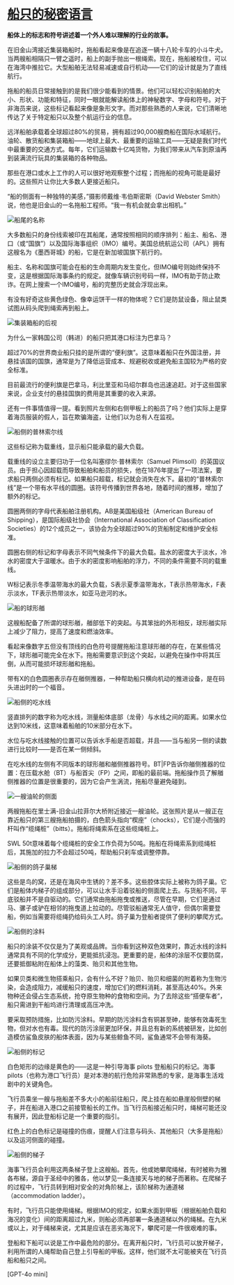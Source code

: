 # [船只的秘密语言](https://hakaimagazine.com/videos-visuals/the-secret-language-of-ships/)

**船体上的标志和符号讲述着一个外人难以理解的行业的故事。**

在旧金山湾接近集装箱船时，拖船看起来像是在追逐一辆十八轮卡车的小斗牛犬。当两艘船相隔只一臂之遥时，船上的副手抛出一根绳索。现在，拖船被栓住，可以在海湾中推拉它。大型船舶无法轻易减速或自行机动——它们的设计就是为了直线航行。

拖船的船员日常接触到的是我们很少能看到的情景。他们可以轻松识别船舶的大小、形状、功能和特征，同时一眼就能解读船体上的神秘数字、字母和符号。对于非海员来说，这些标记看起来像是象形文字。而对那些熟悉的人来说，它们清晰地传达了关于特定船只以及整个航运行业的信息。

远洋船舶承载着全球超过80%的贸易，拥有超过90,000艘商船在国际水域航行。油轮、散货船和集装箱船——地球上最大、最重要的运输工具——无疑是我们时代中最重要的交通方式。每年，它们运输数十亿吨货物，为我们带来从汽车到原油再到装满流行玩具的集装箱的各种物品。

那些在港口或水上工作的人可以很好地观察整个过程；而拖船的视角可能是最好的。这些照片让你比大多数人更接近船只。

“船的侧面有一种独特的美感，”摄影师戴维·韦伯斯密斯（David Webster Smith）说，他也是旧金山的一名拖船工程师。“我一有机会就会拿出相机。”

![船尾的名称](https://scillidan.github.io/image_post/the-secret-language-of-ships_01.webp)

大多数船只的身份线索被印在其船尾，通常按照相同的顺序排列：船主、船名、港口（或“国旗”）以及国际海事组织（IMO）编号。美国总统航运公司（APL）拥有这艘名为《墨西哥城》的船，它是在新加坡国旗下航行的。

船主、名称和国旗可能会在船的生命周期内发生变化，但IMO编号则始终保持不变，这是根据国际海事条约的规定。就像车辆识别号码一样，IMO有助于防止欺诈。在网上搜索一个IMO编号，船的完整历史就会浮现出来。

有没有好奇这些黄色绿色、像幸运饼干一样的物体呢？它们是防鼠设备，阻止鼠类试图从码头爬到绳索再到船上。

![集装箱船的后视](https://scillidan.github.io/image_post/the-secret-language-of-ships_02.webp)

为什么一家韩国公司（韩进）的船只把其港口标注为巴拿马？

超过70%的世界商业船只挂的是所谓的“便利旗”。这意味着船只在外国注册，并悬挂该国的国旗，通常是为了降低运营成本、规避税收或避免船主国较为严格的安全标准。

目前最流行的便利旗是巴拿马，利比里亚和马绍尔群岛也迅速追赶。对于这些国家来说，企业支付的悬挂国旗的费用是其重要的收入来源。

还有一件事情值得一提。看到照片左侧和右侧甲板上的船员了吗？他们实际上是穿着海员服装的假人，旨在欺骗海盗，让他们以为总有人在监视。

![船侧的普林索尔线](https://scillidan.github.io/image_post/the-secret-language-of-ships_03.webp)

这些标记称为载重线，显示船只能承载的最大负载。

载重线的设立主要归功于一位名叫塞缪尔·普林索尔（Samuel Plimsoll）的英国议员。由于担心因超载而导致船舶和船员的损失，他在1876年提出了一项法案，要求船只两侧必须有标记。如果船只超载，标记就会消失在水下。最初的“普林索尔线”是一个带有水平线的圆圈。该符号传播到世界各地，随着时间的推移，增加了额外的标记。

圆圈两侧的字母代表船舶注册机构。AB是美国船级社（American Bureau of Shipping），是国际船级社协会（International Association of Classification Societies）的12个成员之一，该协会为全球超过90%的货船制定和维护安全标准。

圆圈右侧的标记和字母表示不同气候条件下的最大负载。盐水的密度大于淡水，冷水的密度大于温暖水。由于水的密度影响船舶的浮力，不同的条件需要不同的载重线。

W标记表示冬季温带海水的最大负载，S表示夏季温带海水，T表示热带海水，F表示淡水，TF表示热带淡水，如亚马逊河的水。

![船的球形艏](https://scillidan.github.io/image_post/the-secret-language-of-ships_04.webp)

这艘船配备了所谓的球形艏，艏部低下的突起。与其笨拙的外形相反，球形艏实际上减少了阻力，提高了速度和燃油效率。

看起来像数字五但没有顶线的白色符号提醒拖船注意球形艏的存在，在某些情况下，球形艏可能完全在水下。拖船需要意识到这个突起，以避免在操作中将其压倒，从而可能损坏球形艏和拖船。

带有X的白色圆圈表示存在艏侧推器，一种帮助船只横向机动的推进设备，是在码头进出时的一个福音。

![船侧的吃水线](https://scillidan.github.io/image_post/the-secret-language-of_ships_05.webp)

竖直排列的数字称为吃水线，测量船体底部（龙骨）与水线之间的距离。如果水位达到10米线，这意味着船舶的10米部分在水下。

水位与吃水线接触的位置可以告诉水手船是否超载，并且——当与船另一侧的读数进行比较时——是否在某一侧倾斜。

在吃水线的左侧有不同版本的球形艏和艏侧推器符号。BT|FP告诉你艏侧推器的位置：在压载水舱（BT）与船首尖（FP）之间，即船的最前端。拖船操作员了解艏侧推器的位置是很重要的，因为它会产生涡流，拖船尽量避免碰到。

![一艘油轮的侧面](https://scillidan.github.io/image_post/the-secret-language-of_ships_06.webp)

两艘拖船在里士满-旧金山拉菲尔大桥附近接近一艘油轮。这张照片是从一艘正在靠近船只的第三艘拖船拍摄的，白色箭头指向“楔座”（chocks），它们是小而强的杆叫作“缆绳桩”（bitts）。拖船将绳索系在这些缆绳桩上。

SWL 50t意味着每个缆绳桩的安全工作负荷为50吨。拖船在将绳索系到缆绳桩后，其施加的拉力不会超过50吨，帮助船只刹车或调整停靠。

![船侧的鸽子巢梯](https://scillidan.github.io/image_post/the-secret-language-of_ships_07.webp)

这些是鸟的窝，还是在海风中生锈的？差不多。这些腔体实际上被称为鸽子巢。它们是船体内梯子的组成部分，可以让水手沿着驳船的侧面爬上去。与货船不同，平底驳船并不是自驱动的。它们通常由拖船拖曳或推送，尽管在早期，它们是通过马、骡子或驴在相邻的拖曳道上拉动的。尽管驳船通常无人值守，但偶尔需要登船，例如当需要将缆绳扔给码头工人时。鸽子巢为登船者提供了便利的攀爬方式。

![船侧的涂料](https://scillidan.github.io/image_post/the-secret-language-of_ships_08.webp)

船只的涂装不仅仅是为了美观或品牌。当你看到这种双色效果时，靠近水线的涂料通常具有不同的化学成分，更能抵抗浸泡。更重要的是，船体的涂层不仅要防腐，还要抵御粘附在船体上的藻类、贻贝和其他生物。

如果贝类和微生物搭乘船只，会有什么不好？贻贝、贻贝和细菌的附着称为生物污染，会造成阻力，减缓船只的速度，增加它们的燃料消耗，甚至高达40%。外来物种还会侵占生态系统，抢夺原生物种的食物和空间。为了去除这些“搭便车者”，船只需进到干船坞进行清理或高压冲洗。

要采取预防措施，比如防污涂料。早期的防污涂料含有铜甚至砷，能够有效毒死生物，但对水也有毒。现代的防污涂层更加环保，并且总有新的系统被研发，比如创造模仿鲨鱼皮肤的船体表面，因为与某些鲸鱼不同，鲨鱼通常不会带有海葵。

![船侧的标记](https://scillidan.github.io/image_post/the-secret-language-of_ships_09.webp)

白色矩形的边缘是黄色的——这是一种引导海事 pilots 登船船只的标记。海事 pilots（也称为港口飞行员）是对本港的航行危险非常熟悉的专家，是海事生活戏剧中的关键角色。

飞行员乘坐一艘与拖船差不多大小的船前往船只，爬上挂在船如悬崖般侧壁的梯子，并在船进入港口之前接管船长的工作。当飞行员船接近船只时，绳梯可能还没有展开，因此登船标记是一个重要的指引。

红色上的白色标记是碰撞的伤痕，提醒人们注意与码头、其他船只（大多是拖船）以及运河侧面的碰撞。

![船侧的梯子](https://scillidan.github.io/image_post/the-secret-language-of_ships_10.webp)

海事飞行员会利用这两条梯子登上这艘船。首先，他或她攀爬绳梯，有时被称为雅各布梯，源自于圣经中的雅各，他以梦见一条连接天与地的梯子而著称。在爬梯子的过程中，飞行员转到相对安全的对角阶梯上，该阶梯称为通道梯（accommodation ladder）。

有时，飞行员只能使用绳梯。根据IMO的规定，如果水面到甲板（根据船舶负载和海况的变化）间的距离超过九米，则船必须再部署一条通道梯以外的绳梯。在九米或以上，对于绳梯来说，尤其是应该在恶劣海况下，攀爬可是一件很艰难的事。

登船和下船可以说是工作中最危险的部分。在离开船只时，飞行员可以放开梯子，利用所谓的人绳帮助自己登上引导船的甲板。这样，他们就不太可能被夹在飞行员船和船只之间。

[GPT-4o mini]

